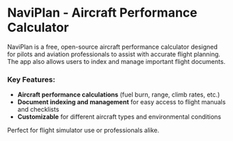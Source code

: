 # NaviPlan - Aircraft Performance Calculator

NaviPlan is a free, open-source aircraft performance calculator designed for pilots and aviation professionals to assist with accurate flight planning. The app also allows users to index and manage important flight documents.

### Key Features:
- **Aircraft performance calculations** (fuel burn, range, climb rates, etc.)
- **Document indexing and management** for easy access to flight manuals and checklists
- **Customizable** for different aircraft types and environmental conditions

Perfect for flight simulator use or professionals alike.

